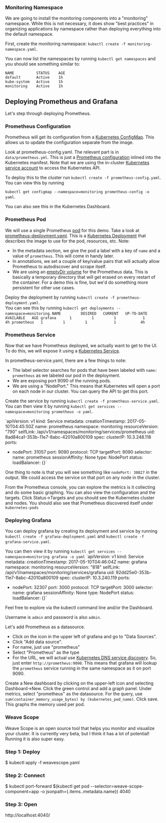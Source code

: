 ### Monitoring Namespace ###
We are going to install the monitoring components into a "monitoring"
namespace.  While this is not necessary, it does show "best practices"
in organizing applications by namespace rather than deploying
everything into the default namespace.


First, create the monitoring namespace: `kubectl create -f
monitoring-namespace.yaml`.

You can now list the namespaces by running `kubectl get namespaces`
and you should see something similar to:

```
NAME          STATUS    AGE
default       Active    1h
kube-system   Active    1h
monitoring    Active    1h
```

## Deploying Prometheus and Grafana ##

Let's step through deploying Prometheus.  



### Prometheus Configuration ###
Prometheus will get its configuration from a
[Kubernetes ConfigMap](http://kubernetes.io/docs/user-guide/configmap/).
This allows us to update the configuration separate from the image.


Look at prometheus-config.yaml. The
relevant part is in `data/prometheus.yml`.  This is just a [Prometheus
configuration](https://prometheus.io/docs/operating/configuration/)
inlined into the Kubernetes manifest. Note that we are using the in-cluster
[Kubernetes service account](http://kubernetes.io/docs/user-guide/service-accounts/) to access the Kubernetes API.

To deploy this to the cluster run `kubectl create -f prometheus-config.yaml`.  
You can view this by running 

`kubectl get configmap --namespace=monitoring prometheus-config -o yaml`. 

You can also see this in the Kubernetes Dashboard.


### Prometheus Pod ###
We will use a single Prometheus
[pod](http://kubernetes.io/docs/user-guide/pods/) for this demo. 
Take a look at [prometheus-deployment.yaml](./prometheus-deployment.yaml).
This is a [Kubernetes Deployment](http://kubernetes.io/docs/user-guide/deployments/) that describes the image to use for
the pod, resources, etc.  Note:

* In the metadata section, we give the pod a label with a key of
`name` and a value of `prometheus`. This will come in handy later.
* In annotations, we set a couple of key/value pairs that will
actually allow Prometheus to autodiscover and scrape itself.
* We are using an
  [emptyDir volume](http://kubernetes.io/docs/user-guide/volumes/#emptydir)
  for the Prometheus data.  This is basically a temporary directory
  that will get erased on every restart of the container.  For a demo
  this is fine, but we'd do something more persistent for other use
  cases.

Deploy the deployment by running `kubectl create -f prometheus-deployment.yaml`.  
You can see this by running `kubectl get deployments --namespace=monitoring`.
`NAME         DESIRED   CURRENT   UP-TO-DATE   AVAILABLE   AGE
grafana      1         1         1            1           4h
prometheus   1         1         1            1           4h`

### Prometheus Service ###

Now that we have Prometheus deployed, we actually want to get to the
UI.  To do this, we will expose it using a
[Kubernetes Service](http://kubernetes.io/docs/user-guide/services/).

In prometheus-service.yaml, there are a
few things to note:

* The label selector searches for pods that have been labeled with
`name: prometheus` as we labeled our pod in the deployment.
* We are exposing port 9090 of the running pods.
* We are using a "NodePort."  This means that Kubernetes will open a
port on each node in our cluster. You can query the API to get this
port.

Create the service by running `kubectl create -f prometheus-service.yaml`.  
You can then view it by running `kubectl get services --namespace=monitoring prometheus -o yaml`.

`apiVersion: v1
kind: Service
metadata:
  creationTimestamp: 2017-05-10T04:45:50Z
  name: prometheus
  namespace: monitoring
  resourceVersion: "790"
  selfLink: /api/v1/namespaces/monitoring/services/prometheus
  uid: 8ad84ca1-353b-11e7-8abc-42010a800109
spec:
  clusterIP: 10.3.248.118
  ports:
  - nodePort: 31057
    port: 9090
    protocol: TCP
    targetPort: 9090
  selector:
    name: prometheus
  sessionAffinity: None
  type: NodePort
status:
  loadBalancer: {}`

One thing to note is that you will see something like `nodePort:
30827` in the output.  We could access the service on that port on any
node in the cluster.  

From the Prometheus console, you can explore the metrics is it
collecting and do some basic graphing.  You can also view the
configuration and the targets. Click Status->Targets and you should
see the Kubernetes cluster and nodes.  You should also see that
Prometheus discovered itself under `kubernetes-pods`

### Deploying Grafana ###

You can deploy grafana by creating its deployment and service by
running `kubectl create -f grafana-deployment.yaml` 
and `kubectl create -f grafana-service.yaml`.

You can then view it by running `kubectl get services --namespace=monitoring grafana -o yaml`
`apiVersion: v1
kind: Service
metadata:
  creationTimestamp: 2017-05-10T04:46:04Z
  name: grafana
  namespace: monitoring
  resourceVersion: "818"
  selfLink: /api/v1/namespaces/monitoring/services/grafana
  uid: 92dd25e0-353b-11e7-8abc-42010a800109
spec:
  clusterIP: 10.3.240.119
  ports:
  - nodePort: 32307
    port: 3000
    protocol: TCP
    targetPort: 3000
  selector:
    name: grafana
  sessionAffinity: None
  type: NodePort
status:
  loadBalancer: {}`


Feel free to explore via the kubectl command line and/or the Dashboard.

Username is `admin` and password is also `admin`.

Let's add Prometheus as a datasource.
* Click on the icon in the upper
left of grafana and go to "Data Sources".
* Click "Add data
source".
* For name, just use "prometheus"
* Select "Prometheus" as the type
* For the URL, we will actual use [Kubernetes DNS service
  discovery](http://kubernetes.io/docs/user-guide/services/#dns). So,
  just enter `http://prometheus:9090`. This means that grafana will
  lookup the `prometheus` service running in the same namespace as it
  on port 9090.

Create a New dashboard by clicking on the upper-left icon and
selecting Dashboard->New.  Click the green control and add a graph
panel.  Under metrics, select "prometheus" as the datasource. For the
query, use `sum(container_memory_usage_bytes) by (kubernetes_pod_name)`.  Click
save. This graphs the memory used per pod.

### Weave Scope ###

Weave Scope is an open source tool that helps you monitor and visualize your cluster. It is currently very beta, but I think it has a lot of potential!
Running it is also super easy.

### Step 1: Deploy ###

$ kubectl apply -f weavescope.yaml

### Step 2: Connect ###

$ kubectl port-forward $(kubectl get pod --selector=weave-scope-component=app -o jsonpath={.items..metadata.name}) 4040

### Step 3: Open ###

http://localhost:4040/




